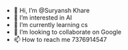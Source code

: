- 👋 Hi, I’m @Suryansh Khare
- 👀 I’m interested in AI
- 🌱 I’m currently learning cs
- 💞️ I’m looking to collaborate on Google
- 📫 How to reach me 7376914547


